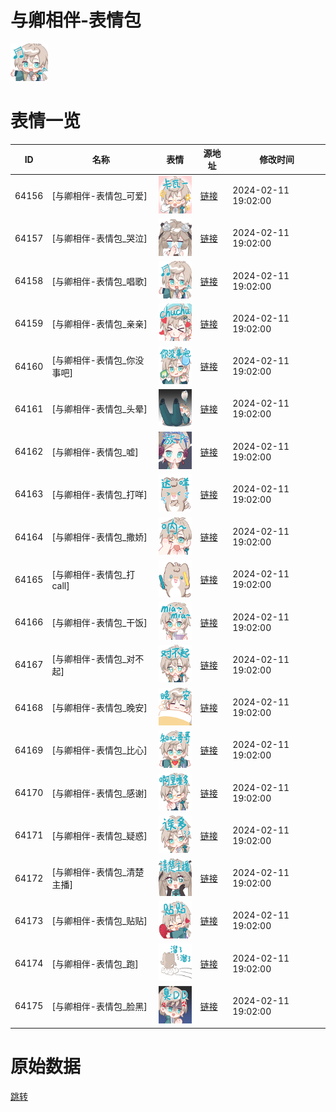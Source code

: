 # 与卿相伴-表情包

<img src="./cover.jpg" height="60" alt="cover" />

# 表情一览

|ID|名称|表情|源地址|修改时间|
|----|----|----|----|----|
|64156|[与卿相伴-表情包_可爱]|<img src="./pic/064156_%5B与卿相伴-表情包_可爱%5D.png" height="60" alt="可爱"/>|[链接](https://i0.hdslb.com/bfs/garb/7efe2089d649014c44c54ded678da7443a5ee634.png)|2024-02-11 19:02:00|
|64157|[与卿相伴-表情包_哭泣]|<img src="./pic/064157_%5B与卿相伴-表情包_哭泣%5D.png" height="60" alt="哭泣"/>|[链接](https://i0.hdslb.com/bfs/garb/f19ba04728899172b888b6720314d9f3721a3ba5.png)|2024-02-11 19:02:00|
|64158|[与卿相伴-表情包_唱歌]|<img src="./pic/064158_%5B与卿相伴-表情包_唱歌%5D.png" height="60" alt="唱歌"/>|[链接](https://i0.hdslb.com/bfs/garb/197708ae6fd84246e48fd74eee233325f81fbc5f.png)|2024-02-11 19:02:00|
|64159|[与卿相伴-表情包_亲亲]|<img src="./pic/064159_%5B与卿相伴-表情包_亲亲%5D.png" height="60" alt="亲亲"/>|[链接](https://i0.hdslb.com/bfs/garb/6a80ad85dd48ca42089fee7b636cc996e16bab5a.png)|2024-02-11 19:02:00|
|64160|[与卿相伴-表情包_你没事吧]|<img src="./pic/064160_%5B与卿相伴-表情包_你没事吧%5D.png" height="60" alt="你没事吧"/>|[链接](https://i0.hdslb.com/bfs/garb/3c115def8491e1502ff273f90fd1c3d007c244df.png)|2024-02-11 19:02:00|
|64161|[与卿相伴-表情包_头晕]|<img src="./pic/064161_%5B与卿相伴-表情包_头晕%5D.png" height="60" alt="头晕"/>|[链接](https://i0.hdslb.com/bfs/garb/0c7533fba20fdd81f75e51d4ea8dc9bcb993fbdb.png)|2024-02-11 19:02:00|
|64162|[与卿相伴-表情包_嘘]|<img src="./pic/064162_%5B与卿相伴-表情包_嘘%5D.png" height="60" alt="嘘"/>|[链接](https://i0.hdslb.com/bfs/garb/9721939dae432d6c7105f4c7cce35d972c89366d.png)|2024-02-11 19:02:00|
|64163|[与卿相伴-表情包_打咩]|<img src="./pic/064163_%5B与卿相伴-表情包_打咩%5D.png" height="60" alt="打咩"/>|[链接](https://i0.hdslb.com/bfs/garb/3e650095d2e234ea9e3dfd280e1f211db6644161.png)|2024-02-11 19:02:00|
|64164|[与卿相伴-表情包_撒娇]|<img src="./pic/064164_%5B与卿相伴-表情包_撒娇%5D.png" height="60" alt="撒娇"/>|[链接](https://i0.hdslb.com/bfs/garb/e3dcbd953bc98b0bb380d6b80fbba8b0c43efe69.png)|2024-02-11 19:02:00|
|64165|[与卿相伴-表情包_打call]|<img src="./pic/064165_%5B与卿相伴-表情包_打call%5D.png" height="60" alt="打call"/>|[链接](https://i0.hdslb.com/bfs/garb/dcd8ef350e091e41093ef639f7a8dc637ebb5b30.png)|2024-02-11 19:02:00|
|64166|[与卿相伴-表情包_干饭]|<img src="./pic/064166_%5B与卿相伴-表情包_干饭%5D.png" height="60" alt="干饭"/>|[链接](https://i0.hdslb.com/bfs/garb/f2e9213471317ed0ad88b886115a5ca622833782.png)|2024-02-11 19:02:00|
|64167|[与卿相伴-表情包_对不起]|<img src="./pic/064167_%5B与卿相伴-表情包_对不起%5D.png" height="60" alt="对不起"/>|[链接](https://i0.hdslb.com/bfs/garb/a1f3935edd09b15cc820aa77c08224ca44a96c5a.png)|2024-02-11 19:02:00|
|64168|[与卿相伴-表情包_晚安]|<img src="./pic/064168_%5B与卿相伴-表情包_晚安%5D.png" height="60" alt="晚安"/>|[链接](https://i0.hdslb.com/bfs/garb/8ff75bd5be675acb49608e4f90643f4882062374.png)|2024-02-11 19:02:00|
|64169|[与卿相伴-表情包_比心]|<img src="./pic/064169_%5B与卿相伴-表情包_比心%5D.png" height="60" alt="比心"/>|[链接](https://i0.hdslb.com/bfs/garb/52672bce280d04424c89491f81c3a3be4b227734.png)|2024-02-11 19:02:00|
|64170|[与卿相伴-表情包_感谢]|<img src="./pic/064170_%5B与卿相伴-表情包_感谢%5D.png" height="60" alt="感谢"/>|[链接](https://i0.hdslb.com/bfs/garb/6adfc87afc1ce58788464c2a3fc9b2876166ddb3.png)|2024-02-11 19:02:00|
|64171|[与卿相伴-表情包_疑惑]|<img src="./pic/064171_%5B与卿相伴-表情包_疑惑%5D.png" height="60" alt="疑惑"/>|[链接](https://i0.hdslb.com/bfs/garb/566e911f684b02c01da0aa33debe9ecfa608281c.png)|2024-02-11 19:02:00|
|64172|[与卿相伴-表情包_清楚主播]|<img src="./pic/064172_%5B与卿相伴-表情包_清楚主播%5D.png" height="60" alt="清楚主播"/>|[链接](https://i0.hdslb.com/bfs/garb/020a6d958bb8889097673f34690d81f47b74fbff.png)|2024-02-11 19:02:00|
|64173|[与卿相伴-表情包_贴贴]|<img src="./pic/064173_%5B与卿相伴-表情包_贴贴%5D.png" height="60" alt="贴贴"/>|[链接](https://i0.hdslb.com/bfs/garb/59aaf4e00c52d2536a5cfc15d2b32f9138348389.png)|2024-02-11 19:02:00|
|64174|[与卿相伴-表情包_跑]|<img src="./pic/064174_%5B与卿相伴-表情包_跑%5D.png" height="60" alt="跑"/>|[链接](https://i0.hdslb.com/bfs/garb/f592c7d69be951b00d3d2676fe1b13c760ecb816.png)|2024-02-11 19:02:00|
|64175|[与卿相伴-表情包_脸黑]|<img src="./pic/064175_%5B与卿相伴-表情包_脸黑%5D.png" height="60" alt="脸黑"/>|[链接](https://i0.hdslb.com/bfs/garb/9d013227c592fefcd4897f58baac53d130963f8c.png)|2024-02-11 19:02:00|

# 原始数据

[跳转](./raw.json)

